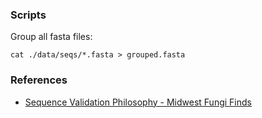 
### Scripts

Group all fasta files:

```
cat ./data/seqs/*.fasta > grouped.fasta
```

### References

* [Sequence Validation Philosophy - Midwest Fungi Finds](https://www.youtube.com/watch?v=HqVETY-l8rw)